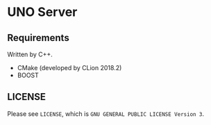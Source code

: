 # UNO Server

## Requirements

Written by C++.
- CMake (developed by CLion 2018.2)
- BOOST

## LICENSE

Please see `LICENSE`, which is `GNU GENERAL PUBLIC LICENSE Version 3`.